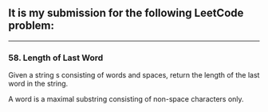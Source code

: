 ## It is my submission for the following LeetCode problem:

---

### 58. Length of Last Word

Given a string s consisting of words and spaces, return the length of the last word in the string.

A word is a maximal substring consisting of non-space characters only.
